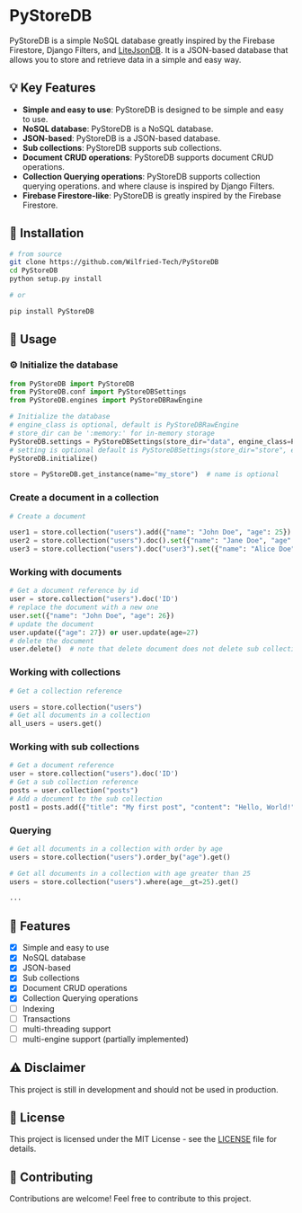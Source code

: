 # PyStoreDB

PyStoreDB is a simple NoSQL database greatly inspired by the Firebase Firestore, Django Filters,
and [LiteJsonDB](https://github.com/codingtuto/LiteJsonDB). It is a JSON-based
database that allows you to store and retrieve data in a simple and easy way.

## :bulb: Key Features

- **Simple and easy to use**: PyStoreDB is designed to be simple and easy to use.
- **NoSQL database**: PyStoreDB is a NoSQL database.
- **JSON-based**: PyStoreDB is a JSON-based database.
- **Sub collections**: PyStoreDB supports sub collections.
- **Document CRUD operations**: PyStoreDB supports document CRUD operations.
- **Collection Querying operations**: PyStoreDB supports collection querying operations. and where clause is inspired by
  Django Filters.
- **Firebase Firestore-like**: PyStoreDB is greatly inspired by the Firebase Firestore.

## :hammer: Installation

```bash
# from source
git clone https://github.com/Wilfried-Tech/PyStoreDB
cd PyStoreDB
python setup.py install

# or

pip install PyStoreDB
```

## :book: Usage

### :gear: Initialize the database

```python
from PyStoreDB import PyStoreDB
from PyStoreDB.conf import PyStoreDBSettings
from PyStoreDB.engines import PyStoreDBRawEngine

# Initialize the database
# engine_class is optional, default is PyStoreDBRawEngine
# store_dir can be ':memory:' for in-memory storage
PyStoreDB.settings = PyStoreDBSettings(store_dir="data", engine_class=PyStoreDBRawEngine)
# setting is optional default is PyStoreDBSettings(store_dir="store", engine_class=PyStoreDBRawEngine)
PyStoreDB.initialize()

store = PyStoreDB.get_instance(name="my_store")  # name is optional
```

### Create a document in a collection

```python
# Create a document

user1 = store.collection("users").add({"name": "John Doe", "age": 25})  # auto-generate id
user2 = store.collection("users").doc().set({"name": "Jane Doe", "age": 22})  # auto-generate id
user3 = store.collection("users").doc("user3").set({"name": "Alice Doe", "age": 30})
```

### Working with documents

```python
# Get a document reference by id
user = store.collection("users").doc('ID')
# replace the document with a new one
user.set({"name": "John Doe", "age": 26})
# update the document
user.update({"age": 27}) or user.update(age=27)
# delete the document
user.delete()  # note that delete document does not delete sub collections
```

### Working with collections

```python
# Get a collection reference

users = store.collection("users")
# Get all documents in a collection
all_users = users.get()
```

### Working with sub collections

```python
# Get a document reference
user = store.collection("users").doc('ID')
# Get a sub collection reference
posts = user.collection("posts")
# Add a document to the sub collection
post1 = posts.add({"title": "My first post", "content": "Hello, World!"})
```

### Querying

```python
# Get all documents in a collection with order by age
users = store.collection("users").order_by("age").get()

# Get all documents in a collection with age greater than 25
users = store.collection("users").where(age__gt=25).get()

...
```

## :rocket: Features

- [x] Simple and easy to use
- [x] NoSQL database
- [x] JSON-based
- [x] Sub collections
- [x] Document CRUD operations
- [x] Collection Querying operations
- [ ] Indexing
- [ ] Transactions
- [ ] multi-threading support
- [ ] multi-engine support (partially implemented)

## :warning: Disclaimer

This project is still in development and should not be used in production.

## :page_facing_up: License

This project is licensed under the MIT License - see the [LICENSE](LICENSE) file for details.

## :handshake: Contributing

Contributions are welcome! Feel free to contribute to this project.